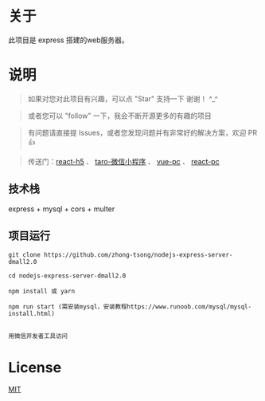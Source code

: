 
# 关于

此项目是 express 搭建的web服务器。


# 说明

>  如果对您对此项目有兴趣，可以点 "Star" 支持一下 谢谢！ ^_^

>  或者您可以 "follow" 一下，我会不断开源更多的有趣的项目

>  有问题请直接提 Issues，或者您发现问题并有非常好的解决方案，欢迎 PR 👍

>  传送门：[react-h5](https://github.com/zhong-tsong/react-mobx-antd-mobile-h5-dmall2.0)  、 [taro-微信小程序](https://github.com/zhong-tsong/taro2-mobx-taro-ui-wx-dmall2.0)  、 [vue-pc](https://github.com/zhong-tsong/vue3-vuex-element-ui-pc-dmall2.0)  、 [react-pc](https://github.com/zhong-tsong/react-mobx-antd-pc-dmall2.0)



## 技术栈

express + mysql + cors + multer


## 项目运行


```
git clone https://github.com/zhong-tsong/nodejs-express-server-dmall2.0  

cd nodejs-express-server-dmall2.0  

npm install 或 yarn

npm run start (需安装mysql，安装教程https://www.runoob.com/mysql/mysql-install.html)


用微信开发者工具访问

```


# License

[MIT](https://github.com/zhong-tsong/nodejs-express-server-dmall2.0/blob/master/LICENSE)

